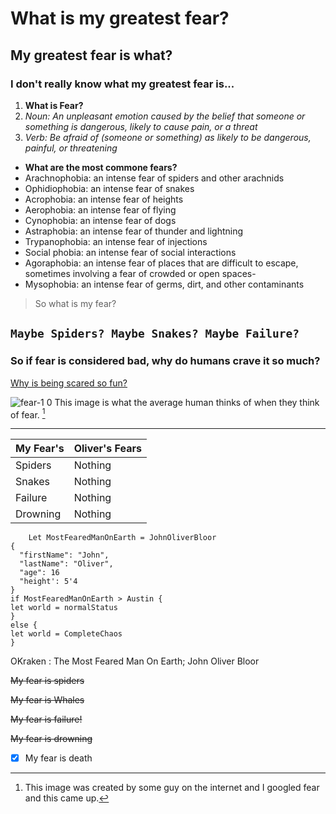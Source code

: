 # What is my greatest fear?
## My greatest fear is what?
### I don't really know what my greatest fear is...
1. **What is Fear?**
2. *Noun: An unpleasant emotion caused by the belief that someone or something is dangerous, likely to cause pain, or a threat*
3. *Verb: Be afraid of (someone or something) as likely to be dangerous, painful, or threatening*
- **What are the most commone fears?**
- Arachnophobia: an intense fear of spiders and other arachnids
- Ophidiophobia: an intense fear of snakes
- Acrophobia: an intense fear of heights
- Aerophobia: an intense fear of flying
- Cynophobia: an intense fear of dogs
- Astraphobia: an intense fear of thunder and lightning
- Trypanophobia: an intense fear of injections
- Social phobia: an intense fear of social interactions
- Agoraphobia: an intense fear of places that are difficult to escape, sometimes involving a fear of crowded or open spaces- 
- Mysophobia: an intense fear of germs, dirt, and other contaminants

>So what is my fear?
>
`Maybe Spiders? Maybe Snakes? Maybe Failure?`
---
### So if fear is considered bad, why do humans crave it so much?
[Why is being scared so fun?](https://www.youtube.com/watch?v=oetVvR5RQUs)

![fear-1 0](https://github.com/AustinAyala/MY-GREATEST-FEAR/assets/167562367/4fb19aa5-e443-4317-a2dc-af5fd4c3f3ff)
	This image is what the average human thinks of when they think of fear. [^1]

[^1]: This image was created by some guy on the internet and I googled fear and this came up.

---

| My Fear's | Oliver's Fears |
| ----------- | ----------- |
| Spiders | Nothing |
| Snakes | Nothing |
| Failure | Nothing
| Drowning | Nothing

```
	Let MostFearedManOnEarth = JohnOliverBloor 
{
  "firstName": "John",
  "lastName": "Oliver",
  "age": 16
  "height': 5'4
}
if MostFearedManOnEarth > Austin {
let world = normalStatus
}
else {
let world = CompleteChaos
}
```
OKraken
: The Most Feared Man On Earth; John Oliver Bloor

~~My fear is spiders~~

~~My fear is Whales~~

~~My fear is failure!~~

~~My fear is drowning~~

- [x] My fear is death

